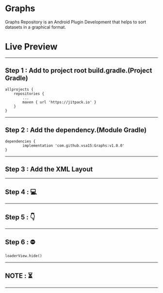 # Graphs
Graphs Repository is an Android Plugin Development that helps to sort datasets in a graphical format.

# Live Preview


----------
Step 1 : Add to project root build.gradle.(Project Gradle)
----------
	allprojects {
		repositories {
			...
			maven { url 'https://jitpack.io' }
		}
	}
----------
Step 2 : Add the dependency.(Module Gradle)
----------
	dependencies {
	        implementation 'com.github.vsa15:Graphs:v1.0.0'
	}

----------
Step 3 : Add the XML Layout 
----------
	

----------
Step 4 :  💻
----------
	
----------
Step 5 :  👇
----------

----------
Step 6 :  ⛔
----------
	loaderView.hide()
----------
NOTE :  ⏳
----------
	
----------
